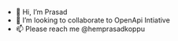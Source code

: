 - 👋 Hi, I’m Prasad
- 💞️ I’m looking to collaborate to OpenApi Intiative 
- 📫 Please reach me @hemprasadkoppu

<!---
hemprasadkoppu/hemprasadkoppu is a ✨ special ✨ repository because its `README.md` (this file) appears on your GitHub profile.
You can click the Preview link to take a look at your changes.
--->
